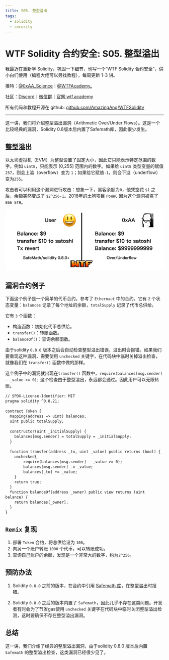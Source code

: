 ```yaml
---
title: S05. 整型溢出
tags:
  - solidity
  - security
---
```


# WTF Solidity 合约安全: S05. 整型溢出

我最近在重新学 Solidity，巩固一下细节，也写一个“WTF Solidity 合约安全”，供小白们使用（编程大佬可以另找教程），每周更新 1-3 讲。

推特：[@0xAA_Science](https://twitter.com/0xAA_Science)｜[@WTFAcademy_](https://twitter.com/WTFAcademy_)

社区：[Discord](https://discord.gg/5akcruXrsk)｜[微信群](https://docs.google.com/forms/d/e/1FAIpQLSe4KGT8Sh6sJ7hedQRuIYirOoZK_85miz3dw7vA1-YjodgJ-A/viewform?usp=sf_link)｜[官网 wtf.academy](https://wtf.academy)

所有代码和教程开源在 github: [github.com/AmazingAng/WTFSolidity](https://github.com/AmazingAng/WTFSolidity)

---

这一讲，我们将介绍整型溢出漏洞（Arithmetic Over/Under Flows）。这是一个比较经典的漏洞，Solidity 0.8版本后内置了Safemath库，因此很少发生。

## 整型溢出

以太坊虚拟机（EVM）为整型设置了固定大小，因此它只能表示特定范围的数字。例如 `uint8`，只能表示 [0,255] 范围内的数字。如果给 `uint8` 类型变量的赋值 `257`，则会上溢（overflow）变为 `1`；如果给它赋值`-1`，则会下溢（underflow）变为`255`。

攻击者可以利用这个漏洞进行攻击：想象一下，黑客余额为`0`，他凭空花 `$1` 之后，余额突然变成了 `$2^256-1`。2018年的土狗项目 `PoWHC` 因为这个漏洞被盗了 `866 ETH`。

![](./img/S05-1.png)

## 漏洞合约例子

下面这个例子是一个简单的代币合约，参考了 `Ethernaut` 中的合约。它有 `2` 个状态变量：`balances` 记录了每个地址的余额，`totalSupply` 记录了代币总供给。

它有 `3` 个函数：

- 构造函数：初始化代币总供给。
- `transfer()`：转账函数。
- `balanceOf()`：查询余额函数。

由于solidity `0.8.0` 版本之后会自动检查整型溢出错误，溢出时会报错。如果我们要重现这种漏洞，需要使用 `unchecked` 关键字，在代码块中临时关掉溢出检查，就像我们在 `transfer()` 函数中做的那样。

这个例子中的漏洞就出现在`transfer()` 函数中，`require(balances[msg.sender] - _value >= 0);` 这个检查由于整型溢出，永远都会通过。因此用户可以无限转账。

```solidity
// SPDX-License-Identifier: MIT
pragma solidity ^0.8.21;

contract Token {
  mapping(address => uint) balances;
  uint public totalSupply;

  constructor(uint _initialSupply) {
    balances[msg.sender] = totalSupply = _initialSupply;
  }
  
  function transfer(address _to, uint _value) public returns (bool) {
    unchecked{
        require(balances[msg.sender] - _value >= 0);
        balances[msg.sender] -= _value;
        balances[_to] += _value;
    }
    return true;
  }
  function balanceOf(address _owner) public view returns (uint balance) {
    return balances[_owner];
  }
}
```

## `Remix` 复现

1. 部署 `Token` 合约，将总供给设为 `100`。
2. 向另一个账户转账 `1000` 个代币，可以转账成功。
3. 查询自己账户的余额，发现是一个非常大的数字，约为`2^256`。

## 预防办法

1. Solidity `0.8.0` 之前的版本，在合约中引用 [Safemath 库](https://github.com/OpenZeppelin/openzeppelin-contracts/blob/master/contracts/utils/math/SafeMath.sol)，在整型溢出时报错。

2. Solidity `0.8.0` 之后的版本内置了 `Safemath`，因此几乎不存在这类问题。开发者有时会为了节省gas使用 `unchecked` 关键字在代码块中临时关闭整型溢出检测，这时要确保不存在整型溢出漏洞。

## 总结

这一讲，我们介绍了经典的整型溢出漏洞，由于solidity 0.8.0 版本后内置 `Safemath` 的整型溢出检查，这类漏洞已经很少见了。

